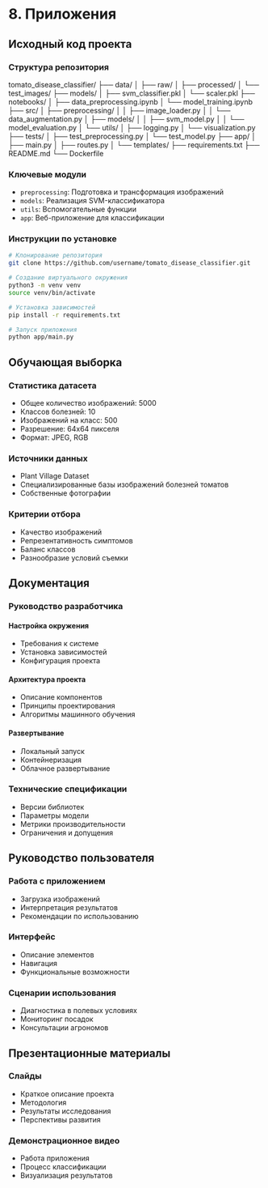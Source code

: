 # 8. Приложения

## Исходный код проекта
### Структура репозитория
tomato_disease_classifier/
├── data/
│   ├── raw/
│   ├── processed/
│   └── test_images/
├── models/
│   ├── svm_classifier.pkl
│   └── scaler.pkl
├── notebooks/
│   ├── data_preprocessing.ipynb
│   └── model_training.ipynb
├── src/
│   ├── preprocessing/
│   │   ├── image_loader.py
│   │   └── data_augmentation.py
│   ├── models/
│   │   ├── svm_model.py
│   │   └── model_evaluation.py
│   └── utils/
│       ├── logging.py
│       └── visualization.py
├── tests/
│   ├── test_preprocessing.py
│   └── test_model.py
├── app/
│   ├── main.py
│   ├── routes.py
│   └── templates/
├── requirements.txt
├── README.md
└── Dockerfile

### Ключевые модули
- `preprocessing`: Подготовка и трансформация изображений
- `models`: Реализация SVM-классификатора
- `utils`: Вспомогательные функции
- `app`: Веб-приложение для классификации

### Инструкции по установке
```bash
# Клонирование репозитория
git clone https://github.com/username/tomato_disease_classifier.git

# Создание виртуального окружения
python3 -m venv venv
source venv/bin/activate

# Установка зависимостей
pip install -r requirements.txt

# Запуск приложения
python app/main.py
```

## Обучающая выборка
### Статистика датасета
- Общее количество изображений: 5000
- Классов болезней: 10
- Изображений на класс: 500
- Разрешение: 64x64 пикселя
- Формат: JPEG, RGB

### Источники данных
- Plant Village Dataset
- Специализированные базы изображений болезней томатов
- Собственные фотографии

### Критерии отбора
- Качество изображений
- Репрезентативность симптомов
- Баланс классов
- Разнообразие условий съемки

## Документация
### Руководство разработчика
#### Настройка окружения
- Требования к системе
- Установка зависимостей
- Конфигурация проекта

#### Архитектура проекта
- Описание компонентов
- Принципы проектирования
- Алгоритмы машинного обучения

#### Развертывание
- Локальный запуск
- Контейнеризация
- Облачное развертывание

### Технические спецификации
- Версии библиотек
- Параметры модели
- Метрики производительности
- Ограничения и допущения

## Руководство пользователя
### Работа с приложением
- Загрузка изображений
- Интерпретация результатов
- Рекомендации по использованию

### Интерфейс
- Описание элементов
- Навигация
- Функциональные возможности

### Сценарии использования
- Диагностика в полевых условиях
- Мониторинг посадок
- Консультации агрономов

## Презентационные материалы
### Слайды
- Краткое описание проекта
- Методология
- Результаты исследования
- Перспективы развития

### Демонстрационное видео
- Работа приложения
- Процесс классификации
- Визуализация результатов
